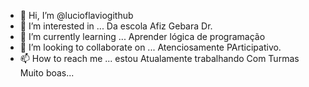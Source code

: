 - 👋 Hi, I’m @lucioflaviogithub
- 👀 I’m interested in ... Da escola Afiz Gebara Dr.
- 🌱 I’m currently learning ... Aprender lógica de programação
- 💞️ I’m looking to collaborate on ... Atenciosamente PArticipativo.
- 📫 How to reach me ... estou Atualamente trabalhando Com Turmas Muito boas... 

<!---
lucioflaviogithub/lucioflaviogithub is a ✨ special ✨ repository because its `README.md` (this file) appears on your GitHub profile.
You can click the Preview link to take a look at your changes.
--->
